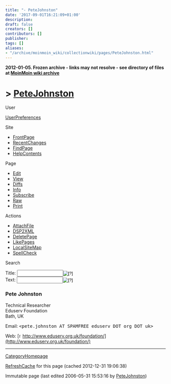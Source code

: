 ```yaml
---
title: "- PeteJohnston"
date: '2017-09-01T16:21:09+01:00'
description: 
draft: false
creators: []
contributors: []
publisher: 
tags: []
aliases:
- "/archive/moinmoin_wiki/collectionwiki/pages/PeteJohnston.html"
---
```


**2012-01-05. Frozen archive - links may not resolve - see directory of files at [MoinMoin wiki archive](/moinmoin-wiki-archive/)**

# > [PeteJohnston](http://dublincore.org/collectionwiki/PeteJohnston?action=fullsearch&value=PeteJohnston&literal=1&case=1&context=40 "Click here to do a full-text search for this title")

User

 [UserPreferences](http://dublincore.org/collectionwiki/UserPreferences)
  

Site

- [FrontPage](http://dublincore.org/collectionwiki/FrontPage)
- [RecentChanges](http://dublincore.org/collectionwiki/RecentChanges)
- [FindPage](http://dublincore.org/collectionwiki/FindPage)
- [HelpContents](http://dublincore.org/collectionwiki/HelpContents)

Page

- [Edit](http://dublincore.org/collectionwiki/PeteJohnston?action=edit "Edit")
- [View](http://dublincore.org/collectionwiki/PeteJohnston "View")
- [Diffs](http://dublincore.org/collectionwiki/PeteJohnston?action=diff "Diffs")
- [Info](http://dublincore.org/collectionwiki/PeteJohnston?action=info "Info")
- [Subscribe](http://dublincore.org/collectionwiki/PeteJohnston?action=subscribe "Subscribe")
- [Raw](http://dublincore.org/collectionwiki/PeteJohnston?action=raw "Raw")
- [Print](http://dublincore.org/collectionwiki/PeteJohnston?action=print "Print")

Actions

- [AttachFile](http://dublincore.org/collectionwiki/PeteJohnston?action=AttachFile)
- [DSP2XML](http://dublincore.org/collectionwiki/PeteJohnston?action=DSP2XML)
- [DeletePage](http://dublincore.org/collectionwiki/PeteJohnston?action=DeletePage)
- [LikePages](http://dublincore.org/collectionwiki/PeteJohnston?action=LikePages)
- [LocalSiteMap](http://dublincore.org/collectionwiki/PeteJohnston?action=LocalSiteMap)
- [SpellCheck](http://dublincore.org/collectionwiki/PeteJohnston?action=SpellCheck)

Search

<form method="POST" action="/collectionwiki/PeteJohnston">
<p>
<input name="action" value="inlinesearch" type="hidden">
<input name="context" value="40" type="hidden">
Title: <input name="text_title" size="15" maxlength="50" type="text"><input src="PeteJohnston_files/moin-search.png" name="button_title" alt="[?]" type="image"><br>Text: <input name="text_full" size="15" maxlength="50" type="text"><input src="PeteJohnston_files/moin-search.png" name="button_full" alt="[?]" type="image">
</p>
</form>

### Pete Johnston

Technical Researcher  
 Eduserv Foundation  
 Bath, UK

Email: <tt>&lt;pete.johnston AT SPAMFREE eduserv DOT org DOT uk&gt;</tt>

Web: [<img src="PeteJohnston_files/moin-www.png" alt="[WWW]" height="11" width="11">http://www.eduserv.org.uk/foundation/](http://www.eduserv.org.uk/foundation/)

* * *
 [CategoryHomepage](http://dublincore.org/collectionwiki/CategoryHomepage) 

 [RefreshCache](http://dublincore.org/collectionwiki/PeteJohnston?action=refresh&arena=Page.py&key=PeteJohnston.text_html) for this page (cached 2012-12-31 19:06:38)  

Immutable page (last edited 2006-05-31 15:53:16 by [PeteJohnston](http://dublincore.org/collectionwiki/PeteJohnston))

